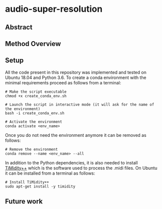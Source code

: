 # audio-super-resolution

## Abstract 

## Method Overview

## Setup
All the code present in this repository was implemented and tested on Ubuntu 18.04 and Python 3.6.
To create a conda environment with the minimal requirements proceed as follows from a terminal:
```
# Make the script executable
chmod +x create_conda_env.sh

# Launch the script in interactive mode (it will ask for the name of the environment)
bash -i create_conda_env.sh

# Activate the environment
conda activate <env_name>
```
Once you do not need the environment anymore it can be removed as follows:
```
# Remove the environment
conda remove --name <env_name> --all
```
In addition to the Python dependencies, it is also needed to install [TiMidity++](http://ccrma.stanford.edu/planetccrma/man/man1/timidity.1.html)
which is the software used to process the .midi files. On Ubuntu it can be installed from a terminal as follows:
```
# Install TiMidity++
sudo apt-get install -y timidity
```
## Future work
